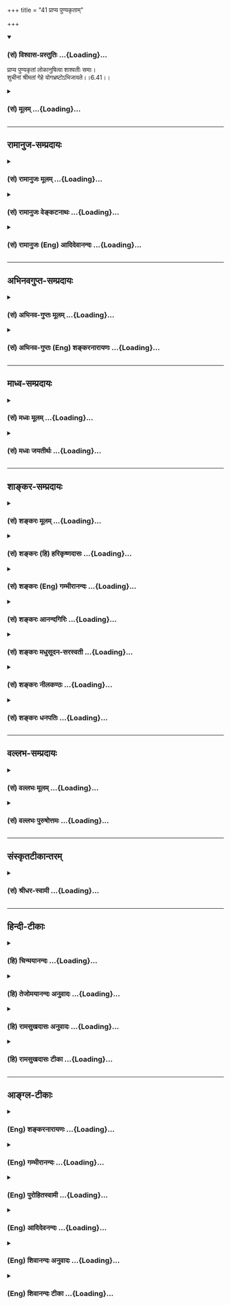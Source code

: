 +++
title = "41 प्राप्य पुण्यकृताम्"

+++
<div class="js_include" newlevelforh1="3" title="(सं) विश्वास-प्रस्तुतिः" unfilled url="/purANam_vaiShNavam/mahAbhAratam/06-bhIShma-parva/03-bhagavad-gItA-parva/saMskRtam/vishvAsa-prastutiH/06_Atma-saMyama-yogaH_a/41_prApya_puNyakRtAm.md">
<details open><summary><h3>(सं) विश्वास-प्रस्तुतिः ...{Loading}...</h3></summary>

प्राप्य पुण्यकृतां लोकानुषित्वा शाश्वतीः समाः।  
शुचीनां श्रीमतां गेहे योगभ्रष्टोऽभिजायते।।6.41।।
</details>
</div>
<div class="js_include collapsed" newlevelforh1="3" title="(सं) मूलम्" unfilled url="/purANam_vaiShNavam/mahAbhAratam/06-bhIShma-parva/03-bhagavad-gItA-parva/saMskRtam/mUlam/06_Atma-saMyama-yogaH_a/41_prApya_puNyakRtAm.md">
<details><summary><h3>(सं) मूलम् ...{Loading}...</h3></summary>

प्राप्य पुण्यकृतां लोकानुषित्वा शाश्वतीः समाः।  
शुचीनां श्रीमतां गेहे योगभ्रष्टोऽभिजायते।।6.41।।
</details>
</div>


_________________
## रामानुज-सम्प्रदायः
<div class="js_include collapsed" newlevelforh1="3" title="(सं) रामानुजः मूलम्" unfilled url="/purANam_vaiShNavam/mahAbhAratam/06-bhIShma-parva/03-bhagavad-gItA-parva/saMskRtam/rAmAnujaH/mUlam/06_Atma-saMyama-yogaH_a/41_prApya_puNyakRtAm.md">
<details><summary><h3>(सं) रामानुजः मूलम् ...{Loading}...</h3></summary>

।।6.41।। यज्जातीयभोगाभिकाङ्क्षया योगात् प्रच्युतः अयम् अति**पुण्यकृतां**
प्राप्यान् **लोकान् प्राप्य** तज्जातीयान् अतिकल्याणभोगान्
ज्ञानोपाययोगमाहात्म्याद् एव भुञ्जानो यावत् तद्भोगतृष्णावसानं **शाश्वतीः
समाः** तत्र **उषित्वा** तस्मिन् भोगे वितृष्णः **शुचीनां श्रीमतां
योगोप**क्रमयोग्यानां कुले योगोपक्रमे **भ्रष्टो** योगमाहात्म्याद्
**जायते।**

</details>
</div>
<div class="js_include collapsed" newlevelforh1="3" title="(सं) रामानुजः वेङ्कटनाथः" unfilled url="/purANam_vaiShNavam/mahAbhAratam/06-bhIShma-parva/03-bhagavad-gItA-parva/saMskRtam/rAmAnujaH/venkaTanAthaH/06_Atma-saMyama-yogaH_a/41_prApya_puNyakRtAm.md">
<details><summary><h3>(सं) रामानुजः वेङ्कटनाथः ...{Loading}...</h3></summary>

  
  
।।6.41।। अथवेति। उभयभ्रष्टतापरिहारायोक्तमुभयान्वयं प्रपञ्चयति प्राप्य
इत्यादिनापरां गतिम् 6।45 इत्यन्तेन। योगभ्रंशहेतुं
पुण्यकृल्लोकप्राप्तिकृतातिशयितप्राकृतपुरुषार्थयोगे
कर्माख्यसाधनरहितत्वेऽपि योगमाहात्म्यस्यैव साधनत्वं भोगावसानहेतुं
वैतृष्ण्यमुत्पाद्य पुनर्योगमाहात्म्यस्यैव योगारम्भयोग्यकुलोद्भवहेतुत्वं
च प्रदर्शयति येज्जातीयेति। सर्वेषां मात्रया पुण्यकृत्त्वसद्भावेऽपि
केषुचित्पुण्यकृच्छब्दप्रयोगस्तेषां अतिशयितपुण्यकृत्त्वनिबन्धन इत्याह
अतिपुण्यकृतामिति। तज्जातीयत्वेऽपि ततोऽतिशयितत्वायअतिकल्याणानित्युक्तम्।
दृश्यते ह्येकजातीयेष्वपि रूपरसगन्धादिषु भूलोकेऽपि तारतम्यम्। एवं
दिव्यादिव्यभेदः। यदि पुराकृतैः पुण्यैः पुण्यलोकावाप्तिः पापैरपि
पुराकृतैः पापलोकप्राप्तिः स्यादित्यत्राह योगमाहात्म्यादेवेति।
धर्मार्थसम्पादितद्रव्यस्य भोगार्थविनियोगवदिति भावः। नह्यसौ पुण्यक्षयादिव
योगमाहात्म्यक्षयान्निवर्तते तस्याक्षयत्वादिति
दर्शयितुंयावदित्यादिकमुक्तम्।
विषमविपाकसमयकर्ममूलसत्त्वोन्मेषकृतविवेकोदयवशात्
निरन्तरभोगप्रकर्षादिवशाच्च वैतृष्ण्यसम्भवः सौभरिप्रभृतिवृत्तान्तेषु
भाव्यः। शुचित्वं श्रीमत्त्वं च अदृष्टद्वारा दृष्टद्वारा च
योगोपकारकमित्याह योगोपक्रमयोग्यानामिति। योगभ्रष्टस्य
स्वान्वयाद्योगोपक्रमानुगुणस्वभावानामित्यर्थः। अथवा योगिनामेव कुले  
  

</details>
</div>
<div class="js_include collapsed" newlevelforh1="3" title="(सं) रामानुजः (Eng) आदिदेवानन्दः" unfilled url="/purANam_vaiShNavam/mahAbhAratam/06-bhIShma-parva/03-bhagavad-gItA-parva/saMskRtam/rAmAnujaH/english/AdidevAnandaH/06_Atma-saMyama-yogaH_a/41_prApya_puNyakRtAm.md">
<details><summary><h3>(सं) रामानुजः (Eng) आदिदेवानन्दः ...{Loading}...</h3></summary>

6.41 This person, who had wandered away from Yoga because of desire for
whatever kind of enjoyments, he will gain those very enjoyments through
the excellence of Yoga alone. Having attained to the worlds of those who
do meritorious acts, he will dwell there for a long time, i.e., till his
desire for such enjoyments gets exhausted. Then, devoid of desire for
these enjoyment, this person who has swerved from Yoga at the very
beginning of Yoga, is born, by virtue of the excellence of Yoga, in a
family of those who are competent to practise Yoga.

</details>
</div>


_________________
## अभिनवगुप्त-सम्प्रदायः
<div class="js_include collapsed" newlevelforh1="3" title="(सं) अभिनव-गुप्तः मूलम्" unfilled url="/purANam_vaiShNavam/mahAbhAratam/06-bhIShma-parva/03-bhagavad-gItA-parva/saMskRtam/abhinava-guptaH/mUlam/06_Atma-saMyama-yogaH_a/41_prApya_puNyakRtAm.md">
<details><summary><h3>(सं) अभिनव-गुप्तः मूलम् ...{Loading}...</h3></summary>

।।6.41।। प्राप्येति। शाश्वतस्य विष्णोः समाः वैष्णवानि त्रीणि वर्षाणि।
शुचीनामिति येषां भगवदंशस्पर्शि चित्तम्।

</details>
</div>
<div class="js_include collapsed" newlevelforh1="3" title="(सं) अभिनव-गुप्तः (Eng) शङ्करनारायणः" unfilled url="/purANam_vaiShNavam/mahAbhAratam/06-bhIShma-parva/03-bhagavad-gItA-parva/saMskRtam/abhinava-guptaH/english/shankaranArAyaNaH/06_Atma-saMyama-yogaH_a/41_prApya_puNyakRtAm.md">
<details><summary><h3>(सं) अभिनव-गुप्तः (Eng) शङ्करनारायणः ...{Loading}...</h3></summary>

6.41 Prapya etc. Of Sasvata of Visnu (personal god). \[His\] years :
three years of Visnu. Of the pure persons : of those whose mind is prone
to touch (to meditate upon) the body (amsa) of the Lord.

</details>
</div>


_________________
## माध्व-सम्प्रदायः
<div class="js_include collapsed" newlevelforh1="3" title="(सं) मध्वः मूलम्" unfilled url="/purANam_vaiShNavam/mahAbhAratam/06-bhIShma-parva/03-bhagavad-gItA-parva/saMskRtam/madhvaH/mUlam/06_Atma-saMyama-yogaH_a/41_prApya_puNyakRtAm.md">
<details><summary><h3>(सं) मध्वः मूलम् ...{Loading}...</h3></summary>

।।6.41।। Sri Madhvacharya did not comment on this sloka.

</details>
</div>
<div class="js_include collapsed" newlevelforh1="3" title="(सं) मध्वः जयतीर्थः" unfilled url="/purANam_vaiShNavam/mahAbhAratam/06-bhIShma-parva/03-bhagavad-gItA-parva/saMskRtam/madhvaH/jayatIrthaH/06_Atma-saMyama-yogaH_a/41_prApya_puNyakRtAm.md">
<details><summary><h3>(सं) मध्वः जयतीर्थः ...{Loading}...</h3></summary>

।।6.41।। Sri Jayatirtha did not comment on this sloka.  
  

</details>
</div>


_________________
## शाङ्कर-सम्प्रदायः
<div class="js_include collapsed" newlevelforh1="3" title="(सं) शङ्करः मूलम्" unfilled url="/purANam_vaiShNavam/mahAbhAratam/06-bhIShma-parva/03-bhagavad-gItA-parva/saMskRtam/shankaraH/mUlam/06_Atma-saMyama-yogaH_a/41_prApya_puNyakRtAm.md">
<details><summary><h3>(सं) शङ्करः मूलम् ...{Loading}...</h3></summary>

।।6.41।। योगमार्गे प्रवृत्तः संन्यासी सामर्थ्यात् **प्राप्य** गत्वा
**पुण्यकृताम्** अश्वमेधादियाजिनां **लोकान्** तत्र च **उषित्वा**
वासमनुभूय **शाश्वतीः** नित्याः **समाः** संवत्सरान् तद्भोगक्षये
**शुचीनां** यथोक्तकारिणां **श्रीमतां** विभूतिमतां **गेहे** गृहे
**योगभ्रष्टः अभिजायते**।।

</details>
</div>
<div class="js_include collapsed" newlevelforh1="3" title="(सं) शङ्करः (हि) हरिकृष्णदासः" unfilled url="/purANam_vaiShNavam/mahAbhAratam/06-bhIShma-parva/03-bhagavad-gItA-parva/saMskRtam/shankaraH/hindI/harikRShNadAsaH/06_Atma-saMyama-yogaH_a/41_prApya_puNyakRtAm.md">
<details><summary><h3>(सं) शङ्करः (हि) हरिकृष्णदासः ...{Loading}...</h3></summary>

।।6.41।। तो फिर इस योगभ्रष्टका क्या होता है योगमार्गमें लगा हुआ योगभ्रष्ट
संन्यासी पुण्यकर्म करनेवालोंके अर्थात् अश्वमेध आदि यज्ञ करनेवालोंके
लोकोंमें जाकर वहाँ बहुत कालतक अर्थात् अनन्त वर्षोंतक वास करके उनके भोगका
क्षय होनेपर शास्त्रोक्त कर्म करनेवाले शुद्ध और श्रीमान् पुरुषोंके घरमें
जन्म लेता है। प्रकरणकी सामर्थ्यसे यहाँ योगभ्रष्टका अर्थ संन्यासी लिया
गया है।

</details>
</div>
<div class="js_include collapsed" newlevelforh1="3" title="(सं) शङ्करः (Eng) गम्भीरानन्दः" unfilled url="/purANam_vaiShNavam/mahAbhAratam/06-bhIShma-parva/03-bhagavad-gItA-parva/saMskRtam/shankaraH/english/gambhIrAnandaH/06_Atma-saMyama-yogaH_a/41_prApya_puNyakRtAm.md">
<details><summary><h3>(सं) शङ्करः (Eng) गम्भीरानन्दः ...{Loading}...</h3></summary>

6.41 Prapya, attaining, reaching, lokan, the worlds; punya-krtam, of the
righteous, of the performers of the Horse-sacrifice, etc.; and usitva,
residing there, enjoying the stay; for sasvatih, eternal; samah, years;
(then,) when the period of enjoyment is over, the yoga-bhrastah, man
fallen from Yoga, the one who had set out on the path Yoga, i.e. a
monk-as understood from the force of the context \[From Arjuna's estion
it minght appear that he was asking about the fate of people who fall
from both the paths, viz that of Karma and of Meditation. But the
possibility of getting ruined by performing actios (rites and duties)
according to Vedic instructions does not arise, since their results are
inevitable. However, the estion of ruin is relevant in the case of a
monk, for on the one hand he has renounced actions, and on the other he
may fail to attain perfection in Yoga in the present life. Hence, the
Lord's answer relates to the fall and ruin of a monk alone.\];
abhijayate, is born; gehe, in the house; sucinam, of the pious, who
perform actions according to scriptural instructions; and srimatam, who
are prosperous.

</details>
</div>
<div class="js_include collapsed" newlevelforh1="3" title="(सं) शङ्करः आनन्दगिरिः" unfilled url="/purANam_vaiShNavam/mahAbhAratam/06-bhIShma-parva/03-bhagavad-gItA-parva/saMskRtam/shankaraH/AnandagiriH/06_Atma-saMyama-yogaH_a/41_prApya_puNyakRtAm.md">
<details><summary><h3>(सं) शङ्करः आनन्दगिरिः ...{Loading}...</h3></summary>

।।6.41।। योगभ्रष्टस्य लोकद्वयेऽपि नाशाभावे किं भवतीति पृच्छति
**किंत्विति।** तत्र श्लोकेनोत्तरमाह **प्राप्येति।** कथं संन्यासीति
विशेष्यते तत्राह **सामर्थ्यादिति।** कर्मणि व्यापृतस्य कर्मिणो
योगमार्गप्रवृत्त्यनुपपत्तेस्तत्प्रवृत्तावपि फलाभिलाषविकलस्येश्वरे
समर्पितसर्वकर्मणस्तद्भ्रंशाशङ्कानवकाशादित्यर्थः। समानां नित्यत्वं
मानुषसमाविलक्षणत्वम्। वैराग्यभावविवक्षया विभूतिमतां गृहे जन्मेति
विशेष्यते।

</details>
</div>
<div class="js_include collapsed" newlevelforh1="3" title="(सं) शङ्करः मधुसूदन-सरस्वती" unfilled url="/purANam_vaiShNavam/mahAbhAratam/06-bhIShma-parva/03-bhagavad-gItA-parva/saMskRtam/shankaraH/madhusUdana-sarasvatI/06_Atma-saMyama-yogaH_a/41_prApya_puNyakRtAm.md">
<details><summary><h3>(सं) शङ्करः मधुसूदन-सरस्वती ...{Loading}...</h3></summary>

।।6.41।। तदेवं योगभ्रष्टस्य शुभकृत्त्वेन लोकद्वयेऽपि नाशाभावे किं
भवतीत्युच्यते योगमार्गप्रवृत्तः सर्वकर्मसंन्यासी वेदान्तश्रवणादि
कुर्वन्नन्तराले म्रियमाणः
कश्चित्पूर्वोपचितभोगवासनाप्रादुर्भावाद्विषयेभ्यः स्पृहयति। कश्चित्तु
वैराग्यभावानादार्ढ्यान्न स्पृहयति। तयोः प्रथमः प्राप्य
पुण्यकृतामश्वमेधयाजिनां लोकानर्चिरादिमार्गेण ब्रह्मलोकान्। एकस्मिन्नपि
भोगभूमिभेदापेक्षया बहुवचनम्। तत्र चोषित्वा वासमनुभूय
शाश्वतीर्ब्रह्मपरिमाणेनाक्षयाः समाः संवत्सरान् तदन्ते शुचीनां शुद्धानां
श्रीमतां विभूतिमतां महाराजचक्रवर्तिनां गेहे कुले
भोगवासनाशेषसद्भावादजातशत्रुजनकादिवद्योगभ्रष्टोऽभिजायते।
भोगवासनाप्राबल्याद्ब्रह्मलोकान्ते सर्वकर्मसंन्यासायोग्यो महाराजो
भवतीत्यर्थः।

</details>
</div>
<div class="js_include collapsed" newlevelforh1="3" title="(सं) शङ्करः नीलकण्ठः" unfilled url="/purANam_vaiShNavam/mahAbhAratam/06-bhIShma-parva/03-bhagavad-gItA-parva/saMskRtam/shankaraH/nIlakaNThaH/06_Atma-saMyama-yogaH_a/41_prApya_puNyakRtAm.md">
<details><summary><h3>(सं) शङ्करः नीलकण्ठः ...{Loading}...</h3></summary>

।।6.41।। इहामुत्र च तस्य महत्त्वमेवास्तीत्याह **प्राप्येति।** उषित्वा
वासं कृत्वा। शाश्वतीः समाः नित्यान्वत्सरान्योगभ्रष्टो रागी
चेदल्पकालाभ्यस्तयोगश्चेत् श्रीमतां गेहे जायते। तत्रापि श्रीमानधो
गच्छतीत्याशङ्क्य शुचीनामित्युक्तम्। शुचयो हि सत्कार्येष्वेव
श्रियमुपयुञ्जानाः पूर्वापेक्षया महत्तरं स्थानमासादयन्तीत्यर्थः।

</details>
</div>
<div class="js_include collapsed" newlevelforh1="3" title="(सं) शङ्करः धनपतिः" unfilled url="/purANam_vaiShNavam/mahAbhAratam/06-bhIShma-parva/03-bhagavad-gItA-parva/saMskRtam/shankaraH/dhanapatiH/06_Atma-saMyama-yogaH_a/41_prApya_puNyakRtAm.md">
<details><summary><h3>(सं) शङ्करः धनपतिः ...{Loading}...</h3></summary>

।।6.41।। दुर्गत्यभावमुक्त्वा सुगतिमाह प्राप्येति। योगभ्रष्टो योगमार्गे
प्रवृत्तस्यत्यक्तसर्वकर्मा तत्त्वज्ञानमलब्ध्वैव मृतः
पुण्यकृतामश्वमैधादिया जिनां लोकांस्तैः प्राप्यान्ब्रह्मलोकादीन्प्राप्य
तत्र च शास्वती समाः असंख्यातान्तसंवत्सरानुषित्वा वासमनुभूय तद्भोगक्षये
श्रीमतान्। धनदुर्मदान्धरां तेषां वारयति। शुचीनां यथोक्तेन स्वधर्माचरणएन
पवित्राणआं गेहे कुले जायत उत्पद्यते।

</details>
</div>


_________________
## वल्लभ-सम्प्रदायः
<div class="js_include collapsed" newlevelforh1="3" title="(सं) वल्लभः मूलम्" unfilled url="/purANam_vaiShNavam/mahAbhAratam/06-bhIShma-parva/03-bhagavad-gItA-parva/saMskRtam/vallabhaH/mUlam/06_Atma-saMyama-yogaH_a/41_prApya_puNyakRtAm.md">
<details><summary><h3>(सं) वल्लभः मूलम् ...{Loading}...</h3></summary>

।।6.41।। किन्तु पुण्यकृताँल्लोकान् प्राप्य यावत् कल्याणकर्मफलभोगेन
शाश्वतीः समा वर्षानुषित्वा मध्ये भ्रंशात्पूर्वकृतादेव हेतोरिह
योगभ्रष्टोऽभिजायते परं श्रीमतां शुचीनां सदाचाराणां गेहे जन्मवान् भवति
अशुभस्याकृतत्वात्तत्फलभाक् न भवति इति भावः।

</details>
</div>
<div class="js_include collapsed" newlevelforh1="3" title="(सं) वल्लभः पुरुषोत्तमः" unfilled url="/purANam_vaiShNavam/mahAbhAratam/06-bhIShma-parva/03-bhagavad-gItA-parva/saMskRtam/vallabhaH/puruShottamaH/06_Atma-saMyama-yogaH_a/41_prApya_puNyakRtAm.md">
<details><summary><h3>(सं) वल्लभः पुरुषोत्तमः ...{Loading}...</h3></summary>

  
  
।।6.41।। एवं नाशाभावमुक्त्वा तस्य गतिस्वरूपमाह प्राप्येति। स योगभ्रष्टः
स्वरूपाज्ञानादभ्यासवैराग्याभावादभ्यस्यमानमार्गाद्भ्रष्टः पुण्यकृतां
यज्ञादिकारिणां लोकान् श्रद्धामात्रप्रवृत्तिसाधनेन
तत्फलभोगविचिकित्साजनितपूर्वप्रवृत्तमार्गस्वरूपज्ञानार्थं प्राप्य तत्र
शाश्वतीः समाः बहून् संवत्सरान् उषित्वा स्थित्वा तत्फलभोगं कृत्वा तत्र
विचिकित्सयाऽभावकेन मनसा पूर्वश्रद्धासाधनेनैव भवति। जन्मप्रार्थनया
शुचीनां कापट्यादिदोषरहितानां श्रीमतां भगवच्छोभायुक्तानां भक्तानां
गृहेऽभिजायते जन्म प्राप्नोति। उपसर्गेण **स৷৷৷৷৷৷৷৷৷৷৷৷৷৷.**रतिपूर्वकं
प्राप्तिर्ज्ञापिता।  
  

</details>
</div>


_________________
## संस्कृतटीकान्तरम्
<div class="js_include collapsed" newlevelforh1="3" title="(सं) श्रीधर-स्वामी" unfilled url="/purANam_vaiShNavam/mahAbhAratam/06-bhIShma-parva/03-bhagavad-gItA-parva/saMskRtam/shrIdhara-svAmI/06_Atma-saMyama-yogaH_a/41_prApya_puNyakRtAm.md">
<details><summary><h3>(सं) श्रीधर-स्वामी ...{Loading}...</h3></summary>

।।6.41।। तर्हि किमसा प्राप्नोतीत्यपेक्षायामाह **प्राप्येति।**
पुण्यकारिणामश्वमेधादियाजिनां लोकान्प्राप्य तत्र शाश्वतीः समाः
बहून्संवत्सरानुषित्वा वाससुखमनुभूय शुचीनां सदाचाराणां श्रीमतां धनिनां
गेहे स योगभ्रष्टो जन्म प्राप्नोति।

</details>
</div>


_________________
## हिन्दी-टीकाः
<div class="js_include collapsed" newlevelforh1="3" title="(हि) चिन्मयानन्दः" unfilled url="/purANam_vaiShNavam/mahAbhAratam/06-bhIShma-parva/03-bhagavad-gItA-parva/hindI/chinmayAnandaH/06_Atma-saMyama-yogaH_a/41_prApya_puNyakRtAm.md">
<details><summary><h3>(हि) चिन्मयानन्दः ...{Loading}...</h3></summary>

।।6.41।। परलोक की गति इहलोक में किये गये कर्मों तथा उनके प्रेरक
उद्देश्यों पर निर्भर करती है। कर्म मुख्यत दो प्रकार के होते हैं पाप और
पुण्य। पापकर्म का आचरण करने वालों की अधोगति होती है केवल पुण्यकर्म का
आश्रय लेने वाले ही आध्यात्मिक उन्नति करते हैं। हमारे शास्त्रों में इन
पुण्यकर्मों को भी दो वर्गों में विभाजित किया गया है (क) सकाम कर्म
अर्थात् इच्छा से प्रेरित कर्म और (ख) निष्काम कर्म अर्थात् समर्पण की
भावना से ईश्वर की पूजा समझकर किया गया कर्म। कर्म का फल कर्ता के उद्देश्य
के अनुरूप ही होता है इसलिए सकाम और निष्काम कर्मों के फल निश्चय ही भिन्न
होते हैं। स्वाभाविक है पूर्णत्व के चरम लक्ष्य तक पहुँचने के इन
पुण्यकर्मियों के मार्ग भी भिन्नभिन्न होगें। इस प्रकरण में उन्हीं मार्गों
को दर्शाया गया है। जो लोग स्वर्गादि लोकों को प्राप्त करने की इच्छा से
ईश्वर की आराधना यज्ञयागादि तथा अन्य पुण्य कर्म करते हैं उन्हें देहत्याग
के पश्चात ऐसे ही लोकों की प्राप्ति होती है जो उनकी इच्छाओं को पूर्ण करने
के लिए अनुकूल हों। उस लोक में वास करके वे पुन इस लोक में शुद्ध आचरण करने
वाले धनवान पुरुषों के घर जन्म लेते हैं। संक्षेप में यदि दृढ़ इच्छा तथा
समुचित प्रयत्न किये गये हों तो मनुष्य की कोई भी इच्छा हो वह यथासमय पूर्ण
होती ही है। परन्तु निष्काम भाव से पुण्य कर्म करने वालों की क्या गति होती
है भगवान् कहते हैं

</details>
</div>
<div class="js_include collapsed" newlevelforh1="3" title="(हि) तेजोमयानन्दः अनुवादः" unfilled url="/purANam_vaiShNavam/mahAbhAratam/06-bhIShma-parva/03-bhagavad-gItA-parva/hindI/tejomayAnandaH/anuvAdaH/06_Atma-saMyama-yogaH_a/41_prApya_puNyakRtAm.md">
<details><summary><h3>(हि) तेजोमयानन्दः अनुवादः ...{Loading}...</h3></summary>

।।6.41।। योगभ्रष्ट पुरुष पुण्यवानों के लोकों को प्राप्त होकर वहाँ
दीर्घकाल तक वास करके शुद्ध आचरण वाले श्रीमन्त (धनवान) पुरुषों के घर में
जन्म लेता है।।  
  

</details>
</div>
<div class="js_include collapsed" newlevelforh1="3" title="(हि) रामसुखदासः अनुवादः" unfilled url="/purANam_vaiShNavam/mahAbhAratam/06-bhIShma-parva/03-bhagavad-gItA-parva/hindI/rAmasukhadAsaH/anuvAdaH/06_Atma-saMyama-yogaH_a/41_prApya_puNyakRtAm.md">
<details><summary><h3>(हि) रामसुखदासः अनुवादः ...{Loading}...</h3></summary>

।।6.41।। वह योगभ्रष्ट पुण्यकर्म करनेवालोंके लोकोंको प्राप्त होकर और वहाँ
बहुत वर्षोंतक रहकर फिर यहाँ शुद्ध श्रीमानोंके घरमें जन्म लेता है।

</details>
</div>
<div class="js_include collapsed" newlevelforh1="3" title="(हि) रामसुखदासः टीका" unfilled url="/purANam_vaiShNavam/mahAbhAratam/06-bhIShma-parva/03-bhagavad-gItA-parva/hindI/rAmasukhadAsaH/TIkA/06_Atma-saMyama-yogaH_a/41_prApya_puNyakRtAm.md">
<details><summary><h3>(हि) रामसुखदासः टीका ...{Loading}...</h3></summary>

।।6.41।।***व्याख्या--*'प्राप्य पुण्यकृतां लोकान्'--**जो लोग शास्त्रीय
विधि-विधानसे यज्ञ आदि कर्मोंको साङ्गोपाङ्ग करते हैं, उन लोगोंका
स्वर्गादि लोकोंपर अधिकार है, इसलिये उन लोगोंको यहाँ 'पुण्यकर्म
करनेवालोंके लोक' कहा गया है। तात्पर्य है कि उन लोकोंमें पुण्यकर्म
करनेवाले ही जाते हैं, पापकर्म करनेवाले नहीं। परन्तु जिन साधकोंको
पुण्य-कर्मोंके फलरूप सुख भोगनेकी इच्छा नहीं है, उनको वे स्वर्गादि लोक
विघ्नरूपमें और मुफ्तमें मिलते हैं! तात्पर्य है कि यज्ञादि शुभ कर्म
करनेवालोंको परिश्रम करना पड़ता है, उन लोकोंकी याचना--प्रार्थना करनी
पड़ती है, यज्ञादि कर्मोंको विधि-विधानसे और साङ्गोपाङ्ग करना पड़ता है, तब
कहीं उनको स्वर्गादि लोकोंकी प्राप्ति होती है। वहाँ भी उनकी भोगोंकी वासना
बनी रहती है; क्योंकि उनका उद्देश्य ही भोग भोगनेका था। परन्तु जो किसी
कारणवश अन्तसमयमें साधनसे विचलितमना हो जाते हैं, उनको स्वर्गादि लोकोंकी
प्राप्तिके लिये न तो परिश्रम करना पड़ता है, न उनकी याचना करनी पड़ती है
और न उनकी प्राप्तिके लिये यज्ञादि शुभ कर्म ही करने पड़ते हैं। फिर भी
उनको स्वर्गादि लोकोंकी प्राप्ति हो जाती है। वहाँ रहनेपर भी उनकी वहाँके
भोगोंसे अरुचि हो जाती है; क्योंकि उनका उद्देश्य भोग भोगनेका था ही नहीं।
वे तो केवल सांसारिक सूक्ष्म वासनाके कारण उन लोकोंमें जाते हैं। परन्तु
उनकी वह वासना भोगी पुरुषोंकी वासनाके समान नहीं होती। जो केवल भोग भोगनेके
लिये स्वर्गमें जाते हैं, वे जैसे भोगोंमें तल्लीन होते हैं, वैसे
योगभ्रष्ट तल्लीन नहीं हो सकता। कारण कि भोगोंकी इच्छावाले पुरुष
भोगबुद्धिसे भोगोंको स्वीकार करते हैं और योगभ्रष्टको विघ्नरूपसे भोगोंमें
जाना पड़ता है।

</details>
</div>


_________________
## आङ्ग्ल-टीकाः
<div class="js_include collapsed" newlevelforh1="3" title="(Eng) शङ्करनारायणः" unfilled url="/purANam_vaiShNavam/mahAbhAratam/06-bhIShma-parva/03-bhagavad-gItA-parva/english/shankaranArAyaNaH/06_Atma-saMyama-yogaH_a/41_prApya_puNyakRtAm.md">
<details><summary><h3>(Eng) शङ्करनारायणः ...{Loading}...</h3></summary>

6.41. Having attained the worlds of performers of pious acts, \[and\]
having resided there for years of Sasvata, the fallen-from-Yoga is born
\[again\] in the house of the pure persons, who are rich.

</details>
</div>
<div class="js_include collapsed" newlevelforh1="3" title="(Eng) गम्भीरानन्दः" unfilled url="/purANam_vaiShNavam/mahAbhAratam/06-bhIShma-parva/03-bhagavad-gItA-parva/english/gambhIrAnandaH/06_Atma-saMyama-yogaH_a/41_prApya_puNyakRtAm.md">
<details><summary><h3>(Eng) गम्भीरानन्दः ...{Loading}...</h3></summary>

6.41 Attaining the worlds of the righteous, and residing there for
eternal years, the man fallen from Yoga is born in the house of the
pious and the properous.

</details>
</div>
<div class="js_include collapsed" newlevelforh1="3" title="(Eng) पुरोहितस्वामी" unfilled url="/purANam_vaiShNavam/mahAbhAratam/06-bhIShma-parva/03-bhagavad-gItA-parva/english/purohitasvAmI/06_Atma-saMyama-yogaH_a/41_prApya_puNyakRtAm.md">
<details><summary><h3>(Eng) पुरोहितस्वामी ...{Loading}...</h3></summary>

6.41 Having reached the worlds where the righteous dwell, and having
remained there for many years, he who has slipped from the path of
spirituality will be born again in the family of the pure, benevolent
and prosperous.

</details>
</div>
<div class="js_include collapsed" newlevelforh1="3" title="(Eng) आदिदेवनन्दः" unfilled url="/purANam_vaiShNavam/mahAbhAratam/06-bhIShma-parva/03-bhagavad-gItA-parva/english/AdidevanandaH/06_Atma-saMyama-yogaH_a/41_prApya_puNyakRtAm.md">
<details><summary><h3>(Eng) आदिदेवनन्दः ...{Loading}...</h3></summary>

6.41 He who has fallen away from Yoga is born again in the house of the
pure and prosperous after having attained to the worlds of doers of good
deeds and dwelt there for many long years.

</details>
</div>
<div class="js_include collapsed" newlevelforh1="3" title="(Eng) शिवानन्दः अनुवादः" unfilled url="/purANam_vaiShNavam/mahAbhAratam/06-bhIShma-parva/03-bhagavad-gItA-parva/english/shivAnandaH/anuvAdaH/06_Atma-saMyama-yogaH_a/41_prApya_puNyakRtAm.md">
<details><summary><h3>(Eng) शिवानन्दः अनुवादः ...{Loading}...</h3></summary>

6.41 Having attained to the worlds of the righteous and having dwelt
there for everlasting years, he who fell from Yoga is rorn in a house of
the pure and wealthy.

</details>
</div>
<div class="js_include collapsed" newlevelforh1="3" title="(Eng) शिवानन्दः टीका" unfilled url="/purANam_vaiShNavam/mahAbhAratam/06-bhIShma-parva/03-bhagavad-gItA-parva/english/shivAnandaH/TIkA/06_Atma-saMyama-yogaH_a/41_prApya_puNyakRtAm.md">
<details><summary><h3>(Eng) शिवानन्दः टीका ...{Loading}...</h3></summary>

6.41 प्राप्य having attained; पुण्यकृताम् of the righteous; लोकान्
worlds; उषित्वा having dwelt; शाश्वतीः everlasting; समाः years; शुचीनाम्
of the pure; श्रीमताम् of the wealty; गेहे in the house; योगभ्रष्टः one
fallen from Yoga; अभिजायते is born.Commentary Yogabhrashta one who has
fallen from Yoga; i.e.; one who was not able to attain perfection in
Yoga; or one who climbed a certain height on the ladder of Yoga but fell
down on account of lack of dispassion or slackness in the practice (by
becoming a victim to Maya or his turbulent senses).The righteous Those
who tread the path of truth; who do virtuous actions such as charity;
Yajna; rituals; worship of the Lord; and who act in accordance with the
prescribed rules of the scriptures.Everlasting years means only a
considerably long period but not absolutely everlasting.The pure those
who lead a pure; moral life those who have a pure heart (free from
jealousy; hatred; pride; greed; etc.). (Cf.IX.20;21)

</details>
</div>
